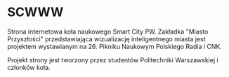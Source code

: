 # SCWWW
Strona internetowa koła naukowego Smart City PW.
Zakładka "Miasto Przyszłości" przedstawiająca wizualizację inteligentnego miasta
jest projektem wystawianym na 26. Pikniku Naukowym Polskiego Radia i CNK. 

Projekt strony jest tworzony przez studentów Politechniki Warszawskiej
i członków koła.


